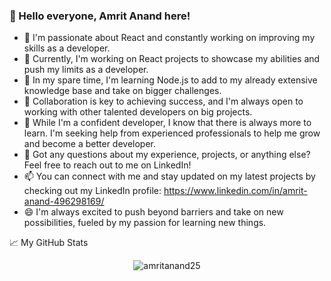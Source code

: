 ### 👋 Hello everyone, Amrit Anand here!


<!--**Amritanand25/Amritanand25** is a ✨ _special_ ✨ repository because its `README.md` (this file) appears on your GitHub profile.

Here are some ideas to get you started: -->

- 👋 I'm passionate about React and constantly working on improving my skills as a developer.
- 🔭 Currently, I'm working on React projects to showcase my abilities and push my limits as a developer.
- 🌱 In my spare time, I'm learning Node.js to add to my already extensive knowledge base and take on bigger challenges.
- 👯 Collaboration is key to achieving success, and I'm always open to working with other talented developers on big projects.
- 🤔 While I'm a confident developer, I know that there is always more to learn. I'm seeking help from experienced professionals to help me grow and become a better developer.
- 💬 Got any questions about my experience, projects, or anything else? Feel free to reach out to me on LinkedIn!
- 📫 You can connect with me and stay updated on my latest projects by checking out my LinkedIn profile: https://www.linkedin.com/in/amrit-anand-496298169/
- 😄 I'm always excited to push beyond barriers and take on new possibilities, fueled by my passion for learning new things.

<summary>📈 My GitHub Stats</summary>

<p align="center"> <img src="https://github-readme-stats.vercel.app/api?username=amritanand25&show_icons=true&theme=gotham" alt="amritanand25" />

